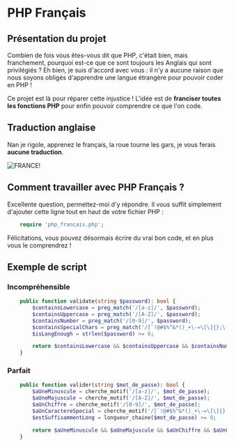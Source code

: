 # PHP Français

## Présentation du projet

Combien de fois vous êtes-vous dit que PHP, c'était bien, mais franchement, pourquoi est-ce que ce sont toujours les Anglais qui sont privilégiés ? Eh bien, je suis d'accord avec vous : il n'y a aucune raison que nous soyons obligés d'apprendre une langue étrangère pour pouvoir coder en PHP !

Ce projet est là pour réparer cette injustice ! L'idée est de **franciser toutes les fonctions PHP** pour enfin pouvoir comprendre ce que l'on code.

## Traduction anglaise

Nan je rigole, apprenez le français, la roue tourne les gars, je vous ferais **aucune traduction**.

![FRANCE!](https://hugelolcdn.com/i/532921.jpg "FRANCE")

## Comment travailler avec PHP Français ?

Excellente question, permettez-moi d'y répondre. Il vous suffit simplement d'ajouter cette ligne tout en haut de votre fichier PHP : 

```php 
    require 'php_francais.php';
```

Félicitations, vous pouvez désormais écrire du vrai bon code, et en plus vous le comprendrez !

## Exemple de script

### Incompréhensible

```php 
    public function validate(string $password): bool {
        $containsLowercase = preg_match('/[a-z]/', $password);
        $containsUppercase = preg_match('/[A-Z]/', $password);
        $containsNumber = preg_match('/[0-9]/', $password);
        $containsSpecialChars = preg_match('/[`!@#$%^&*()_+\-=\[\]{};\':"\\|,.<>\/?~]/', $password);
        $isLongEnough = strlen($password) >= 8;

        return $containsLowercase && $containsUppercase && $containsNumber && $containsSpecialChars && $isLongEnough;
    }
```

### Parfait

```php 
    public function valider(string $mot_de_passe): bool {
        $aUneMinuscule = cherche_motif('/[a-z]/', $mot_de_passe);
        $aUneMajuscule = cherche_motif('/[A-Z]/', $mot_de_passe);
        $aUnChiffre = cherche_motif('/[0-9]/', $mot_de_passe);
        $aUnCaractereSpecial = cherche_motif('/[`!@#$%^&*()_+\-=\[\]{};\':"\\|,.<>\/?~]/', $mot_de_passe);
        $estSuffisammentLong = longueur_chaine($mot_de_passe) >= 8;

        return $aUneMinuscule && $aUneMajuscule && $aUnChiffre && $aUnCaractereSpecial && $estSuffisammentLong;
    }
```